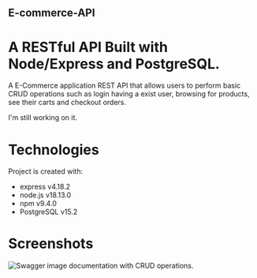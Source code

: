 ## E-commerce-API

# A RESTful API Built with Node/Express and PostgreSQL.

A E-Commerce application REST API that allows users to perform basic CRUD operations such as login having a exist user, browsing for products, see their carts and checkout orders.

I'm still working on it.

# Technologies
Project is created with:

- express v4.18.2
- node.js v18.13.0
- npm v9.4.0
- PostgreSQL v15.2

# Screenshots

![Swagger image documentation with CRUD operations.](https://prnt.sc/MBX2Lxtr3fzA)
